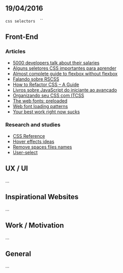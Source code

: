 19/04/2016
----------

`css selectors` `` `` ``

## Front-End

### Articles

- [5000 developers talk about their salaries](https://medium.freecodecamp.com/5-000-developers-talk-about-their-salaries-d13ddbb17fb8#.vtu6hkms9)
- [Alguns seletores CSS importantes para aprender](http://willianjusten.com.br/alguns-seletores-css-importantes-para-aprender/)
- [Almost complete guide to flexbox without flexbox](http://kyusuf.com/post/almost-complete-guide-to-flexbox-without-flexbox)
- [Falando sobre RSCSS](http://willianjusten.com.br/falando-sobre-rscss/)
- [How to Refactor CSS – A Guide](http://www.hongkiat.com/blog/code-optimization-series-refactoring-css/)
- [Livros sobre JavaScript do iniciante ao avançado](http://woliveiras.com.br/posts/Livros-sobre-JavaScript-do-iniciante-ao-avancado-e-ES6/)
- [Organizando seu CSS com ITCSS](http://willianjusten.com.br/organizando-seu-css-com-itcss/)
- [The web fonts: preloaded](http://www.zachleat.com/web/preload/)
- [Web font loading patterns](https://www.bramstein.com/writing/web-font-loading-patterns.html)
- [Your best work right now sucks](https://medium.com/life-learning/your-best-work-right-now-sucks-dd64bd088537#.bz82bfolr)

### Research and studies

- [CSS Reference](http://tympanus.net/codrops/css_reference)
- [Hover effects ideas](http://tympanus.net/Development/HoverEffectIdeas/)
- [Remove spaces files names](https://davidwalsh.name/remove-spaces-file-names)
- [User-select](https://davidwalsh.name/demo/user-select.php)

## UX / UI

...

## Inspirational Websites

...

## Work / Motivation

...

## General

...
